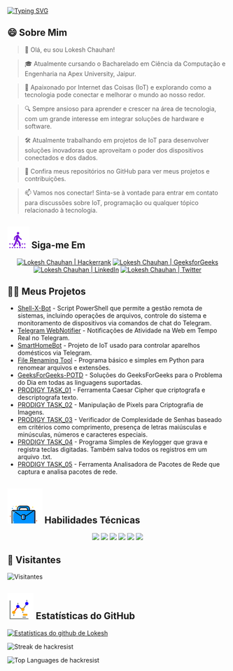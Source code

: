 [![Typing SVG](https://readme-typing-svg.demolab.com?font=Fira+Code&weight=800&size=22&pause=1000&center=true&vCenter=true&width=835&lines=%F0%9F%91%8BOl%C3%A1+visitantes.+Bem-vindos!%F0%9F%91%8B;%F0%9F%9A%80+Vamos+criar+grandeza+juntos!+%F0%9F%9A%80;%E2%9C%A8+No+mundo+da+tecnologia+e+al%C3%A9m.+%E2%9C%A8)](https://git.io/typing-svg)

## 😄 Sobre Mim
> 👋 Olá, eu sou Lokesh Chauhan!

> 🎓 Atualmente cursando o Bacharelado em Ciência da Computação e Engenharia na Apex University, Jaipur.

> 🌟 Apaixonado por Internet das Coisas (IoT) e explorando como a tecnologia pode conectar e melhorar o mundo ao nosso redor.

> 🔍 Sempre ansioso para aprender e crescer na área de tecnologia, com um grande interesse em integrar soluções de hardware e software.

> 🛠 Atualmente trabalhando em projetos de IoT para desenvolver soluções inovadoras que aproveitam o poder dos dispositivos conectados e dos dados.

> 🔭 Confira meus repositórios no GitHub para ver meus projetos e contribuições.

> 📫 Vamos nos conectar! Sinta-se à vontade para entrar em contato para discussões sobre IoT, programação ou qualquer tópico relacionado à tecnologia.

<!--
<p align="center">
  <a href="https://www.linkedin.com/in/lokeshchauhanapex/"><img src="https://img.shields.io/badge/Linkedin-10000?style=plastic&logo=LinkedIn&logoColor=FFFFFF&labelColor=2A79D7&color=2A79D7" alt="Lokesh Chauhan  | LinkedIn"/></a>
  -->

## ![Siga-me](/icon/follow.svg) Siga-me Em
<p>
<p align="center">
    <a href="https://www.hackerrank.com/profile/lokeshchauhan"><img src="https://img.shields.io/badge/Hackerrank-100000?style=plastic&logo=hackerrank&logoColor=FFFFFF&labelColor=42BA3D&color=0EA608" alt="Lokesh Chauhan | Hackerrank"/></a>
    <a href="https://auth.geeksforgeeks.org/user/lokeshchauhan"><img src="https://img.shields.io/badge/GeeksforGeeks-100000?style=plastic&logo=geeksforgeeks&logoColor=FFFFFF&labelColor=42BA3D&color=23891F" alt="Lokesh Chauhan | GeeksforGeeks"/></a>
    <a href="https://www.linkedin.com/in/lokeshchauhanapex/"><img src="https://img.shields.io/badge/Linkedin-10000?style=plastic&logo=LinkedIn&logoColor=FFFFFF&labelColor=2A79D7&color=2A79D7" alt="Lokesh Chauhan  | LinkedIn"/></a>
<a href="https://x.com/dev_lokesh_"><img src="https://img.shields.io/badge/Twitter-100000?style=plastic&logo=x&logoColor=ffffff&labelColor=000000&color=0e1525" alt="Lokesh Chauhan | Twitter"/>
    </a>
</p>

## 👨‍💻 Meus Projetos
* [Shell-X-Bot](https://github.com/HackResist/Shell-X-bot) - Script PowerShell que permite a gestão remota de sistemas, incluindo operações de arquivos, controle do sistema e monitoramento de dispositivos via comandos de chat do Telegram.
* [Telegram WebNotifier](https://github.com/HackResist/Telegram_WebNotifier) - Notificações de Atividade na Web em Tempo Real no Telegram.
* [SmartHomeBot](https://github.com/HackResist/SmartHomeBot) - Projeto de IoT usado para controlar aparelhos domésticos via Telegram.
* [File Renaming Tool](https://github.com/HackResist/File-Renaming-Tool) - Programa básico e simples em Python para renomear arquivos e extensões.
* [GeeksForGeeks-POTD](https://github.com/HackResist/GeeksForGeeks-POTD) - Soluções do GeeksForGeeks para o Problema do Dia em todas as linguagens suportadas.
* [PRODIGY TASK_01](https://github.com/HackResist/PRODIGY_CS_01) - Ferramenta Caesar Cipher que criptografa e descriptografa texto.
* [PRODIGY TASK_02](https://github.com/HackResist/PRODIGY_CS_02) - Manipulação de Pixels para Criptografia de Imagens.
* [PRODIGY TASK_03](https://github.com/HackResist/PRODIGY_CS_03) - Verificador de Complexidade de Senhas baseado em critérios como comprimento, presença de letras maiúsculas e minúsculas, números e caracteres especiais.
* [PRODIGY TASK_04](https://github.com/HackResist/PRODIGY_CS_04) - Programa Simples de Keylogger que grava e registra teclas digitadas. Também salva todos os registros em um arquivo .txt.
* [PRODIGY TASK_05](https://github.com/HackResist/PRODIGY_CS_05) - Ferramenta Analisadora de Pacotes de Rede que captura e analisa pacotes de rede.

## ![Habilidades Técnicas](/icon/Skill.svg) Habilidades Técnicas
<p align="center">
  <a href="https://www.open-std.org/JTC1/SC22/WG14/">
    <img src="https://skillicons.dev/icons?i=c" /></a>
  <a href="https://www.oracle.com/java/">
    <img src="https://skillicons.dev/icons?i=java" /></a>
  <a href="https://isocpp.org/">
    <img src="https://skillicons.dev/icons?i=cpp" /></a>
  <a href="https://www.python.org/">
    <img src="https://skillicons.dev/icons?i=py" /></a>
  <a href="https://www.gnu.org/software/bash/">
    <img src="https://skillicons.dev/icons?i=bash" /></a>
  <a href="https://ecma-international.org/publications-and-standards/standards/ecma-262/">
    <img src="https://skillicons.dev/icons?i=js" /></a>
</p>

## 👀 Visitantes
![Visitantes](https://moe-counter.glitch.me/get/@HackResist?theme=rule34)

## ![Estatísticas do Github](/icon/graph.svg) Estatísticas do GitHub
[![Estatísticas do github de Lokesh](https://github-readme-stats.vercel.app/api?username=HackResist&show_icons=true&theme=dark&count_private=true)](https://github.com/HackResist)

![Streak de hackresist](https://github-readme-streak-stats.herokuapp.com/?user=hackresist&theme=cobalt&hide_border=false)

![Top Languages de hackresist](https://github-readme-stats.vercel.app/api/top-langs/?username=hackresist&theme=cobalt&show_icons=true&hide_border=false&layout=compact)

